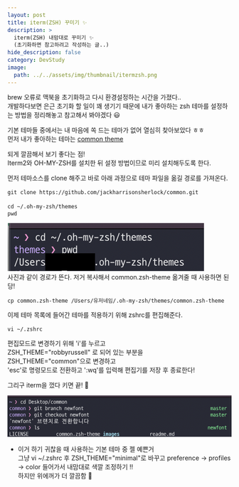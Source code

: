 ```yaml
---
layout: post
title: iterm(ZSH) 꾸미기 ✨
description: >
  iterm(ZSH) 내맘대로 꾸미기 ✨
  (초기화하면 참고하려고 작성하는 글..)
hide_description: false
category: DevStudy
image:
  path: ../../assets/img/thumbnail/itermzsh.png
---
```





brew 오류로 맥북을 초기화하고 다시 환경설정하는 시간을 가졌다..  
개발하다보면 은근 초기화 할 일이 꽤 생기기 때문에 내가 좋아하는 zsh 테마를 설정하는 방법을 정리해놓고 참고해서 봐야겠다 😃

기본 테마들 중에서는 내 마음에 쏙 드는 테마가 없어 열심히 찾아보았다 ㅎㅎ  
먼저 내가 좋아하는 테마는
[common theme](https://github.com/jackharrisonsherlock/common)

되게 깔끔해서 보기 좋다는 점!  
Iterm2와 OH-MY-ZSH를 설치한 뒤 설정 방법이므로 미리 설치해두도록 한다.  


먼저 테마소스를 clone 해주고 바로 아래 과정으로 테마 파일을 옮길 경로를 가져온다.

```
git clone https://github.com/jackharrisonsherlock/common.git

cd ~/.oh-my-zsh/themes
pwd 
```
![itermzsh1](../../assets/img/contents/itermzsh1.png)  
사진과 같이 경로가 뜬다. 저거 복사해서 common.zsh-theme 옮겨줄 때 사용하면 된당!  
```
cp common.zsh-theme /Users/유저네임/.oh-my-zsh/themes/common.zsh-theme
```
이제 테마 목록에 들어간 테마를 적용하기 위해 zshrc를 편집해준다.  
```
vi ~/.zshrc
```
편집모드로 변경하기 위해 'i'를 누르고  
ZSH_THEME="robbyrussell" 로 되어 있는 부분을  
ZSH_THEME="common"으로 변경하고  
'esc'로 명령모드로 전환하고 ':wq'를 입력해 편집기를 저장 후 종료한다!  

그리구 iterm을 껐다 키면 끝! 🥰  

![itermzsh2](../../assets/img/contents/itermzsh2.png)  


+ 이거 하기 귀찮을 때 사용하는 기본 테마 중 젤 예쁜거  
그냥 vi ~/.zshrc 후 ZSH_THEME="minimal"로 바꾸고 preference -> profiles -> color 들어가서 내맘대로 색깔 조정하기 !!  
하지만 위에꺼가 더 깔끔함 🥺
